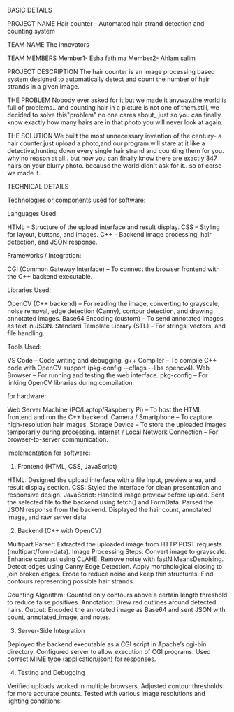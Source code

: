 BASIC DETAILS

PROJECT NAME
Hair counter - Automated hair strand detection and counting system

TEAM NAME
The innovators

TEAM MEMBERS
Member1- Esha fathima
Member2- Ahlam salim

PROJECT DESCRIPTION
The hair counter is an image processing based system designed to automatically detect and count the number of hair strands in a given image.

THE PROBLEM
Nobody ever asked for it,but we made it anyway.the world is full of problems.. and counting hair in a picture is not one of them.still, we decided to solve this"problem" no one cares about_ just so you can finally know exactly how many hairs are in that photo you will never look at again.

THE SOLUTION
We built the most unnecessary invention of the century- a hair counter.just upload a photo,and our program will stare at it like a detective,hunting down every single hair strand and counting them for you. why no reason at all.. but now you can finally know there are exactly 347 hairs on your blurry photo. because the world didn't ask for it.. so of corse we made it.

TECHNICAL DETAILS

Technologies or components used
for software:

Languages Used:

HTML – Structure of the upload interface and result display.
CSS – Styling for layout, buttons, and images.
C++ – Backend image processing, hair detection, and JSON response.

Frameworks / Integration:

CGI (Common Gateway Interface) – To connect the browser frontend with the C++ backend executable.

Libraries Used:

OpenCV (C++ backend) – For reading the image, converting to grayscale, noise removal, edge detection (Canny), contour detection, and drawing annotated images.
Base64 Encoding (custom) – To send annotated images as text in JSON.
Standard Template Library (STL) – For strings, vectors, and file handling.

Tools Used:

VS Code – Code writing and debugging.
g++ Compiler – To compile C++ code with OpenCV support (pkg-config --cflags --libs opencv4).
Web Browser – For running and testing the web interface.
pkg-config – For linking OpenCV libraries during compilation.

for hardware:

Web Server Machine (PC/Laptop/Raspberry Pi) – To host the HTML frontend and run the C++ backend.
Camera / Smartphone – To capture high-resolution hair images.
Storage Device – To store the uploaded images temporarily during processing.
Internet / Local Network Connection – For browser-to-server communication.

Implementation
for software:

1. Frontend (HTML, CSS, JavaScript)

HTML: Designed the upload interface with a file input, preview area, and result display section.
CSS: Styled the interface for clean presentation and responsive design.
JavaScript:
Handled image preview before upload.
Sent the selected file to the backend using fetch() and FormData.
Parsed the JSON response from the backend.
Displayed the hair count, annotated image, and raw server data.

2. Backend (C++ with OpenCV)

Multipart Parser: Extracted the uploaded image from HTTP POST requests (multipart/form-data).
Image Processing Steps:
Convert image to grayscale.
Enhance contrast using CLAHE.
Remove noise with fastNlMeansDenoising.
Detect edges using Canny Edge Detection.
Apply morphological closing to join broken edges.
Erode to reduce noise and keep thin structures.
Find contours representing possible hair strands.

Counting Algorithm: Counted only contours above a certain length threshold to reduce false positives.
Annotation: Drew red outlines around detected hairs.
Output: Encoded the annotated image as Base64 and sent JSON with count, annotated_image, and notes.

3. Server-Side Integration

Deployed the backend executable as a CGI script in Apache’s cgi-bin directory.
Configured server to allow execution of CGI programs.
Used correct MIME type (application/json) for responses.

4. Testing and Debugging

Verified uploads worked in multiple browsers.
Adjusted contour thresholds for more accurate counts.
Tested with various image resolutions and lighting conditions.